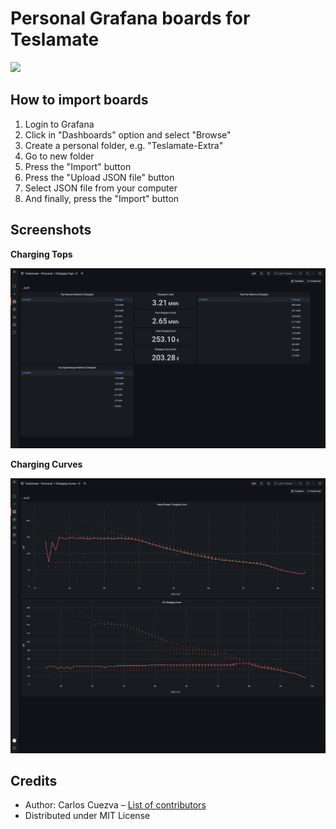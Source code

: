 # Personal Grafana boards for Teslamate

[![](https://img.shields.io/badge/Donate-PayPal-ff69b4.svg)](https://www.paypal.com/donate?hosted_button_id=QF2MBMQZP4V2J)

## How to import boards

1. Login to Grafana
2. Click in "Dashboards" option and select "Browse"
3. Create a personal folder, e.g. "Teslamate-Extra"
4. Go to new folder
5. Press the "Import" button
6. Press the "Upload JSON file" button
7. Select JSON file from your computer
8. And finally, press the "Import" button

## Screenshots

**Charging Tops**

![Charging Tops](./screenshots/charging_tops.png)

**Charging Curves**

![Charging Curves](./screenshots/charging_curves.png)

## Credits

- Author: Carlos Cuezva – [List of contributors](https://github.com/CarlosCuezva/dashboards-Grafana-Teslamate/graphs/contributors)
- Distributed under MIT License